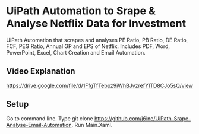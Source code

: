 # UiPath Automation to Srape & Analyse Netflix Data for Investment
UiPath Automation that scrapes and analyses PE Ratio, PB Ratio, DE Ratio, FCF, PEG Ratio, Annual GP and EPS of Netflix. Includes PDF, Word, PowerPoint, Excel, Chart Creation and Email Automation.

## Video Explanation 
https://drive.google.com/file/d/1FfgTfTebpz9iWhBJvzrefYITD8CJo5sQ/view

## Setup
Go to command line. Type git clone https://github.com/j6ine/UiPath-Srape-Analyse-Email-Automation. Run Main.Xaml.


